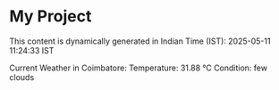 # My Project

This content is dynamically generated in Indian Time (IST): 2025-05-11 11:24:33 IST


Current Weather in Coimbatore:
Temperature: 31.88 °C
Condition: few clouds
